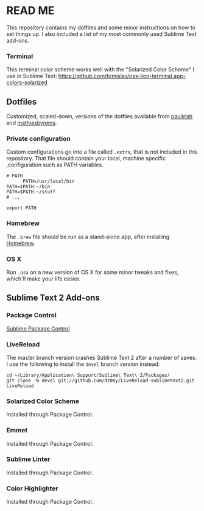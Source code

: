 # READ ME

This repository contains my dotfiles and some minor instructions on how to set things up. I also included a list of my most commonly used Sublime Text add-ons.

### Terminal

This terminal color scheme works well with the "Solarized Color Scheme" I use in Sublime Text: https://github.com/tomislav/osx-lion-terminal.app-colors-solarized

## Dotfiles

Customized, scaled-down, versions of the dotfiles available from [paulirish](https://github.com/paulirish/dotfiles/) and [mathiasbynens](https://github.com/mathiasbynens/dotfiles/).

### Private configuration

Custom configurations go into a file called `.extra`, that is not included in this repository. That file should contain  your local, machine specific ,configuration such as PATH variables.

```shell
# PATH 
      PATH=/usr/local/bin
PATH=$PATH:~/bin
PATH=$PATH:~/stuff
# ...

export PATH
```

### Homebrew

The `.brew` file should be run as a stand-alone app, after installing [Homebrew](http://mxcl.github.com/homebrew/).

### OS X

Run `.osx` on a new version of OS X for some minor tweaks and fixes, which'll make your life easier.

## Sublime Text 2 Add-ons

### Package Control
[Sublime Package Control](http://wbond.net/sublime_packages/package_control)

### LiveReload
The master branch version crashes Sublime Text 2 after a number of saves. I use the following to install the `devel` branch version instead:

```shell
cd ~/Library/Application\ Support/Sublime\ Text\ 2/Packages/
git clone -b devel git://github.com/dz0ny/LiveReload-sublimetext2.git LiveReload
```

### Solarized Color Scheme
Installed through Package Control.

### Emmet
Installed through Package Control.

### Sublime Linter
Installed through Package Control.

### Color Highlighter
Installed through Package Control.